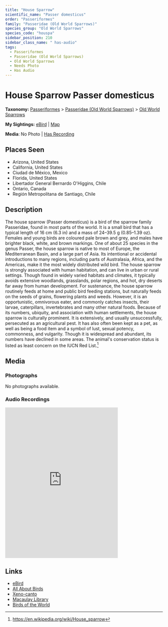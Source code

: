 ```yaml
---
title: "House Sparrow"
scientific_name: "Passer domesticus"
order: "Passeriformes"
family: "Passeridae (Old World Sparrows)"
species_group: "Old World Sparrows"
species_code: "houspa"
sidebar_position: 210
sidebar_class_name: " has-audio"
tags: 
  - Passeriformes
  - Passeridae (Old World Sparrows)
  - Old World Sparrows
  - Needs Photo
  - Has Audio
---
```


# House Sparrow <span className='sci_name'>Passer domesticus</span>

**Taxonomy:** [Passeriformes](/tags/passeriformes) > [Passeridae (Old World Sparrows)](/tags/passeridae-old-world-sparrows) > [Old World Sparrows](/tags/old-world-sparrows)

**My Sightings:** [eBird](https://ebird.org/lifelist?r=world&time=life&spp=houspa) | [Map](/map?species_code=houspa)

**Media**: No Photo | [Has Recording](https://media.ebird.org/catalog?userId=USER4436073&taxonCode=houspa&mediaType=audio&view=grid)

## Places Seen

* Arizona, United States
* California, United States
* Ciudad de México, Mexico
* Florida, United States
* Libertador General Bernardo O'Higgins, Chile
* Ontario, Canada
* Región Metropolitana de Santiago, Chile

## Description
The house sparrow (Passer domesticus) is a bird of the sparrow family Passeridae, found in most parts of the world. It is a small bird that has a typical length of 16 cm (6.3 in) and a mass of 24–39.5 g (0.85–1.39 oz). Females and young birds are coloured pale brown and grey, and males have brighter black, white, and brown markings. One of about 25 species in the genus Passer, the house sparrow is native to most of Europe, the Mediterranean Basin, and a large part of Asia. Its intentional or accidental introductions to many regions, including parts of Australasia, Africa, and the Americas, make it the most widely distributed wild bird.
The house sparrow is strongly associated with human habitation, and can live in urban or rural settings. Though found in widely varied habitats and climates, it typically avoids extensive woodlands, grasslands, polar regions, and hot, dry deserts far away from human development. For sustenance, the house sparrow routinely feeds at home and public bird feeding stations, but naturally feeds on the seeds of grains, flowering plants and weeds. However, it is an opportunistic, omnivorous eater, and commonly catches insects, their larvae, caterpillars, invertebrates and many other natural foods.
Because of its numbers, ubiquity, and association with human settlements, the house sparrow is culturally prominent. It is extensively, and usually unsuccessfully, persecuted as an agricultural pest. It has also often been kept as a pet, as well as being a food item and a symbol of lust, sexual potency, commonness, and vulgarity. Though it is widespread and abundant, its numbers have declined in some areas. The animal's conservation status is listed as least concern on the IUCN Red List.[^1]

[^1]: https://en.wikipedia.org/wiki/House_sparrow

## Media
### Photographs
No photographs available.

### Audio Recordings
<iframe src="https://macaulaylibrary.org/asset/626559381/embed" width="360" height="480" frameborder="0" allowfullscreen></iframe>

## Links
* [eBird](https://ebird.org/species/houspa) 
* [All About Birds](https://www.allaboutbirds.org/guide/houspa) 
* [Xeno-canto](https://www.xeno-canto.org/species/passer-domesticus) 
* [Macaulay Library](https://search.macaulaylibrary.org/catalog?taxonCode=houspa&sort=rating_rank_desc)
* [Birds of the World](https://birdsoftheworld.org/bow/species/houspa)
